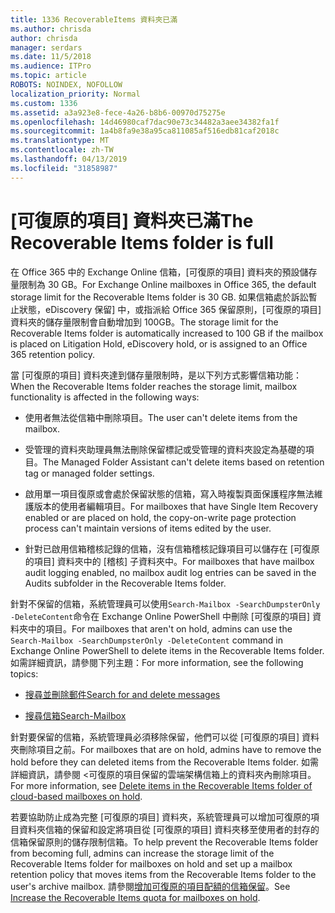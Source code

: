 ```yaml
---
title: 1336 RecoverableItems 資料夾已滿
ms.author: chrisda
author: chrisda
manager: serdars
ms.date: 11/5/2018
ms.audience: ITPro
ms.topic: article
ROBOTS: NOINDEX, NOFOLLOW
localization_priority: Normal
ms.custom: 1336
ms.assetid: a3a923e8-fece-4a26-b8b6-00970d75275e
ms.openlocfilehash: 14d46980caf7dac90e73c34482a3aee34382fa1f
ms.sourcegitcommit: 1a4b8fa9e38a95ca811085af516edb81caf2018c
ms.translationtype: MT
ms.contentlocale: zh-TW
ms.lasthandoff: 04/13/2019
ms.locfileid: "31858987"
---
```

# <a name="the-recoverable-items-folder-is-full"></a><span data-ttu-id="2838f-102">[可復原的項目] 資料夾已滿</span><span class="sxs-lookup"><span data-stu-id="2838f-102">The Recoverable Items folder is full</span></span>

<span data-ttu-id="2838f-103">在 Office 365 中的 Exchange Online 信箱，[可復原的項目] 資料夾的預設儲存量限制為 30 GB。</span><span class="sxs-lookup"><span data-stu-id="2838f-103">For Exchange Online mailboxes in Office 365, the default storage limit for the Recoverable Items folder is 30 GB.</span></span> <span data-ttu-id="2838f-104">如果信箱處於訴訟暫止狀態，eDiscovery 保留] 中，或指派給 Office 365 保留原則，[可復原的項目] 資料夾的儲存量限制會自動增加到 100GB。</span><span class="sxs-lookup"><span data-stu-id="2838f-104">The storage limit for the Recoverable Items folder is automatically increased to 100 GB if the mailbox is placed on Litigation Hold, eDiscovery hold, or is assigned to an Office 365 retention policy.</span></span>

<span data-ttu-id="2838f-105">當 [可復原的項目] 資料夾達到儲存量限制時，是以下列方式影響信箱功能：</span><span class="sxs-lookup"><span data-stu-id="2838f-105">When the Recoverable Items folder reaches the storage limit, mailbox functionality is affected in the following ways:</span></span>

- <span data-ttu-id="2838f-106">使用者無法從信箱中刪除項目。</span><span class="sxs-lookup"><span data-stu-id="2838f-106">The user can't delete items from the mailbox.</span></span>

- <span data-ttu-id="2838f-107">受管理的資料夾助理員無法刪除保留標記或受管理的資料夾設定為基礎的項目。</span><span class="sxs-lookup"><span data-stu-id="2838f-107">The Managed Folder Assistant can't delete items based on retention tag or managed folder settings.</span></span>

- <span data-ttu-id="2838f-108">啟用單一項目復原或會處於保留狀態的信箱，寫入時複製頁面保護程序無法維護版本的使用者編輯項目。</span><span class="sxs-lookup"><span data-stu-id="2838f-108">For mailboxes that have Single Item Recovery enabled or are placed on hold, the copy-on-write page protection process can't maintain versions of items edited by the user.</span></span>

- <span data-ttu-id="2838f-109">針對已啟用信箱稽核記錄的信箱，沒有信箱稽核記錄項目可以儲存在 [可復原的項目] 資料夾中的 [稽核] 子資料夾中。</span><span class="sxs-lookup"><span data-stu-id="2838f-109">For mailboxes that have mailbox audit logging enabled, no mailbox audit log entries can be saved in the Audits subfolder in the Recoverable Items folder.</span></span>

<span data-ttu-id="2838f-110">針對不保留的信箱，系統管理員可以使用`Search-Mailbox -SearchDumpsterOnly -DeleteContent`命令在 Exchange Online PowerShell 中刪除 [可復原的項目] 資料夾中的項目。</span><span class="sxs-lookup"><span data-stu-id="2838f-110">For mailboxes that aren't on hold, admins can use the `Search-Mailbox -SearchDumpsterOnly -DeleteContent` command in Exchange Online PowerShell to delete items in the Recoverable Items folder.</span></span> <span data-ttu-id="2838f-111">如需詳細資訊，請參閱下列主題：</span><span class="sxs-lookup"><span data-stu-id="2838f-111">For more information, see the following topics:</span></span> 

- [<span data-ttu-id="2838f-112">搜尋並刪除郵件</span><span class="sxs-lookup"><span data-stu-id="2838f-112">Search for and delete messages</span></span>](https://docs.microsoft.com/office365/securitycompliance/search-for-and-delete-messagesadmin-help)

- [<span data-ttu-id="2838f-113">搜尋信箱</span><span class="sxs-lookup"><span data-stu-id="2838f-113">Search-Mailbox</span></span>](https://docs.microsoft.com/powershell/module/exchange/mailboxes/Search-Mailbox)

<span data-ttu-id="2838f-114">針對要保留的信箱，系統管理員必須移除保留，他們可以從 [可復原的項目] 資料夾刪除項目之前。</span><span class="sxs-lookup"><span data-stu-id="2838f-114">For mailboxes that are on hold, admins have to remove the hold before they can deleted items from the Recoverable Items folder.</span></span> <span data-ttu-id="2838f-115">如需詳細資訊，請參閱 <<c0>可復原的項目保留的雲端架構信箱上的資料夾內刪除項目。</span><span class="sxs-lookup"><span data-stu-id="2838f-115">For more information, see [Delete items in the Recoverable Items folder of cloud-based mailboxes on hold](https://docs.microsoft.com/office365/securitycompliance/delete-items-in-the-recoverable-items-folder-of-mailboxes-on-hold).</span></span>

<span data-ttu-id="2838f-116">若要協助防止成為完整 [可復原的項目] 資料夾，系統管理員可以增加可復原的項目資料夾信箱的保留和設定將項目從 [可復原的項目] 資料夾移至使用者的封存的信箱保留原則的儲存限制信箱。</span><span class="sxs-lookup"><span data-stu-id="2838f-116">To help prevent the Recoverable Items folder from becoming full, admins can increase the storage limit of the Recoverable Items folder for mailboxes on hold and set up a mailbox retention policy that moves items from the Recoverable Items folder to the user's archive mailbox.</span></span> <span data-ttu-id="2838f-117">請參閱[增加可復原的項目配額的信箱保留](https://docs.microsoft.com/office365/securitycompliance/increase-the-recoverable-quota-for-mailboxes-on-hold)。</span><span class="sxs-lookup"><span data-stu-id="2838f-117">See [Increase the Recoverable Items quota for mailboxes on hold](https://docs.microsoft.com/office365/securitycompliance/increase-the-recoverable-quota-for-mailboxes-on-hold).</span></span>
